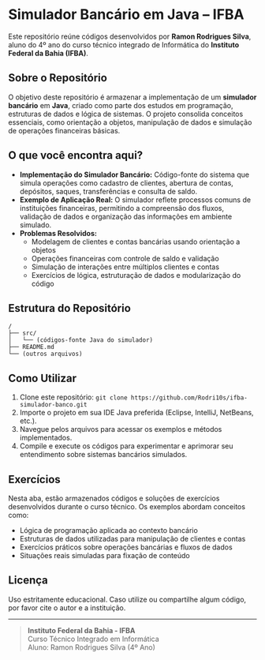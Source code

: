 # Simulador Bancário em Java – IFBA

Este repositório reúne códigos desenvolvidos por **Ramon Rodrigues Silva**, aluno do 4º ano do curso técnico integrado de Informática do **Instituto Federal da Bahia (IFBA)**.

## Sobre o Repositório

O objetivo deste repositório é armazenar a implementação de um **simulador bancário** em **Java**, criado como parte dos estudos em programação, estruturas de dados e lógica de sistemas. O projeto consolida conceitos essenciais, como orientação a objetos, manipulação de dados e simulação de operações financeiras básicas.

## O que você encontra aqui?

- **Implementação do Simulador Bancário:** Código-fonte do sistema que simula operações como cadastro de clientes, abertura de contas, depósitos, saques, transferências e consulta de saldo.
- **Exemplo de Aplicação Real:** O simulador reflete processos comuns de instituições financeiras, permitindo a compreensão dos fluxos, validação de dados e organização das informações em ambiente simulado.
- **Problemas Resolvidos:**  
  - Modelagem de clientes e contas bancárias usando orientação a objetos  
  - Operações financeiras com controle de saldo e validação  
  - Simulação de interações entre múltiplos clientes e contas  
  - Exercícios de lógica, estruturação de dados e modularização do código  

## Estrutura do Repositório

```
/
├── src/
│   └── (códigos-fonte Java do simulador)
├── README.md
└── (outros arquivos)
```

## Como Utilizar

1. Clone este repositório:
   `git clone https://github.com/Rodri10s/ifba-simulador-banco.git`
2. Importe o projeto em sua IDE Java preferida (Eclipse, IntelliJ, NetBeans, etc.).
3. Navegue pelos arquivos para acessar os exemplos e métodos implementados.
4. Compile e execute os códigos para experimentar e aprimorar seu entendimento sobre sistemas bancários simulados.

## Exercícios

Nesta aba, estão armazenados códigos e soluções de exercícios desenvolvidos durante o curso técnico. Os exemplos abordam conceitos como:
- Lógica de programação aplicada ao contexto bancário
- Estruturas de dados utilizadas para manipulação de clientes e contas
- Exercícios práticos sobre operações bancárias e fluxos de dados
- Situações reais simuladas para fixação de conteúdo

## Licença

Uso estritamente educacional. Caso utilize ou compartilhe algum código, por favor cite o autor e a instituição.

---

> **Instituto Federal da Bahia - IFBA**  
> Curso Técnico Integrado em Informática  
> Aluno: Ramon Rodrigues Silva (4º Ano)
